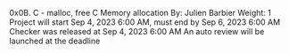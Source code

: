 0x0B. C - malloc, free
C
Memory allocation
 By: Julien Barbier
 Weight: 1
 Project will start Sep 4, 2023 6:00 AM, must end by Sep 6, 2023 6:00 AM
 Checker was released at Sep 4, 2023 6:00 AM
 An auto review will be launched at the deadline
